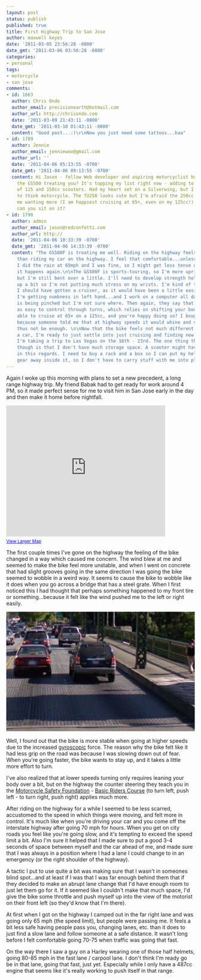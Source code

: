 ```yaml
---
layout: post
status: publish
published: true
title: First Highway Trip to San Jose
author: maxwell keyes
date: '2011-03-05 23:56:28 -0800'
date_gmt: '2011-03-06 03:56:28 -0800'
categories:
- personal
tags:
- motorcycle
- san jose
comments:
- id: 1663
  author: Chris Ondo
  author_email: precisionearth@hotmail.com
  author_url: http://chrisondo.com
  date: '2011-03-09 21:43:11 -0800'
  date_gmt: '2011-03-10 01:43:11 -0800'
  content: "Good post...:)\r\nNow you just need some tattoos...haa"
- id: 1789
  author: Jennie
  author_email: jenniewoo@gmail.com
  author_url: ''
  date: '2011-04-06 05:13:55 -0700'
  date_gmt: '2011-04-06 09:13:55 -0700'
  content: Hi Jason - fellow Web developer and aspiring motorcyclist here. :) How's
    the GS500 treating you? It's topping my list right now - adding to my little stable
    of 125 and 150cc scooters. Had my heart set on a Silverwing, but I'm starting
    to think motorcycle. The TU250 looks cute but I'm afraid the 250cc will leave
    me wanting more (I am happiest cruising at 65+, even on my 125cc!). How upright
    can you sit on it?
- id: 1790
  author: admin
  author_email: jason@redconfetti.com
  author_url: http://
  date: '2011-04-06 10:33:39 -0700'
  date_gmt: '2011-04-06 14:33:39 -0700'
  content: "The GS500F is treating me well. Riding on the highway feels no different
    than riding my car on the highway. I feel that comfortable...unless it's raining.
    I did the rain at 65mph and I was fine, so I might get less tense doing that when
    it happens again.\n\nThe GS500F is sports-touring, so I'm more upright than others,
    but I'm still bent over a little. I'll need to develop strength holding myself
    up a bit so I'm not putting much stress on my wrists. I'm kind of thinking that
    I should have gotten a cruiser, as it would have been a little easier on my wrists.
    I'm getting numbness in left hand...and I work on a computer all day...some nerve
    is being pinched but I'm not sure where. Then again, they say that cruisers aren't
    as easy to control through turns, which relies on shifting your body weight.\n\nYou're
    able to cruise at 65+ on a 125cc, and you're happy doing so? I bought the GS500
    because someone told me that at highway speeds it would whine and vibrate, and
    thus not be enough. \n\nNow that the bike feels not much different than driving
    a car, I'm ready to just settle into just cruising and finding new places to visit.
    I'm taking a trip to Las Vegas on the 16th - 23rd. The one thing that gets me
    though is that I don't have much storage space. A scooter might have been nicer
    in this regards. I need to buy a rack and a box so I can put my helmet and other
    gear away inside it, so I don't have to carry stuff with me into places I visit."
---
```


Again I woke up this morning with plans to set a new precedent, a long range highway trip. My friend Babak had to get
ready for work around 4 PM, so it made perfect sense for me to visit him in San Jose early in the day and then make it
home before nightfall.

<iframe width="425" height="350" frameborder="0" scrolling="no" marginheight="0" marginwidth="0" src="http://maps.google.com/maps?f=d&amp;source=s_d&amp;saddr=Blake+St,+Berkeley,+CA+94704&amp;daddr=37.81155,-122.19894+to:Payne+Avenue,+San+Jose,+CA+95117&amp;hl=en&amp;geocode=FSm_QQId8F22-Cm5GjmrhX6FgDFJVKFPhzTP5w%3BFV71QAIdZGS3-ClvRJY7uIePgDEsC8aAp10a1A%3BFWgrOQIdU-66-CmdBURTzMqPgDFj7qQEDQTAWA&amp;mra=dpe&amp;mrsp=1&amp;sz=10&amp;via=1&amp;sll=37.582155,-122.090785&amp;sspn=0.814044,1.259308&amp;ie=UTF8&amp;ll=37.582155,-122.090785&amp;spn=0.761817,1.167297&amp;z=9&amp;output=embed"></iframe><br />
<small>
  <a href="http://maps.google.com/maps?f=d&amp;source=embed&amp;saddr=Blake+St,+Berkeley,+CA+94704&amp;daddr=37.81155,-122.19894+to:Payne+Avenue,+San+Jose,+CA+95117&amp;hl=en&amp;geocode=FSm_QQId8F22-Cm5GjmrhX6FgDFJVKFPhzTP5w%3BFV71QAIdZGS3-ClvRJY7uIePgDEsC8aAp10a1A%3BFWgrOQIdU-66-CmdBURTzMqPgDFj7qQEDQTAWA&amp;mra=dpe&amp;mrsp=1&amp;sz=10&amp;via=1&amp;sll=37.582155,-122.090785&amp;sspn=0.814044,1.259308&amp;ie=UTF8&amp;ll=37.582155,-122.090785&amp;spn=0.761817,1.167297&amp;z=9" style="color:#0000FF;text-align:left">
    View Larger Map
  </a>
</small>

The first couple times I've gone on the highway the feeling of the bike changed in a way which caused me concern. The
wind blew at me and seemed to make the bike feel more unstable, and when I went on concrete that had slight grooves
going in the same direction I was going the bike seemed to wobble in a weird way. It seems to cause the bike to wobble
like it does when you go across a bridge that has a steel grate. When I first noticed this I had thought that perhaps
something happened to my front tire or something...because it felt like the wind pushed me to the left or right easily.

![bridge steel grate](/assets/images/posts/bridge-steel-grate.png "bridge steel grate")

Well, I found out that the bike is more stable when going at higher speeds due to the increased
[gyroscopic](http://en.wikipedia.org/wiki/Gyroscope) force. The reason why the bike felt like it had less grip on the
road was because I was slowing down out of fear. When you're going faster, the bike wants to stay up, and it takes a
little more effort to turn.

I've also realized that at lower speeds turning only requires leaning your body over a bit, but on the highway the
counter steering they teach you in the [Motorcycle Safety Foundation](http://www.msf-usa.org/) -
[Basic Riders Course](http://www.msf-usa.org/students.aspx#brc-brc) (to turn left, push left - to turn right, push
right) applies much more.

After riding on the highway for a while I seemed to be less scarred, accustomed to the speed in which things were
moving, and felt more in control. It's much like when you're driving your car and you come off the interstate highway
after going 70 mph for hours. When you get on city roads you feel like you're going slow, and it's tempting to exceed
the speed limit a bit. Also I'm sure it helped that I made sure to put a good 3-4 seconds of space between myself and
the car ahead of me, and made sure that I was always in a position where I had a lane I could change to in an
emergency (or the right shoulder of the highway).

A tactic I put to use quite a bit was making sure that I wasn't in someones blind spot...and at least if I was that I
was far enough behind them that if they decided to make an abrupt lane change that I'd have enough room to just let
them go for it. If it seemed like I couldn't make that much space, I'd give the bike some throttle and push myself up
into the view of the motorist on their front left (so they'd know that I'm there).

At first when I got on the highway I camped out in the far right lane and was going only 65 mph (the speed limit), but
people were passing me. It feels a bit less safe having people pass you, changing lanes, etc. than it does to just
find a slow lane and follow someone at a safe distance. It wasn't long before I felt comfortable going 70-75 when
traffic was going that fast.

On the way there I saw a guy on a Harley wearing one of those half helmets, going 80-85 mph in the fast lane / carpool
lane. I don't think I'm ready go be in that lane, going that fast, just yet. Especially while I only have a 487cc
engine that seems like it's really working to push itself in that range.
